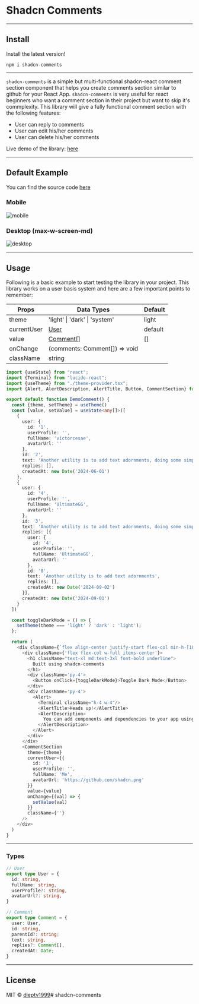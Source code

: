 # Shadcn Comments

---

## Install 

Install the latest version!

```shell
npm i shadcn-comments
```
--- 

`shadcn-comments` is a simple but multi-functional shadcn-react comment section component that helps you create 
comments section similar to github for your React App. `shadcn-comments` is very useful for react beginners 
who want a comment section in their project but want to skip it's commplexity. 
This library will give a fully functional comment section with the 
following features:

- User can reply to comments
- User can edit his/her comments
- User can delete his/her comments

Live demo of the library: [here](https://tecklens.github.io/shadcn-comments/)

---

## Default Example

You can find the source code [here](#)
### Mobile 
![mobile](/public/mobile.png)
### Desktop (max-w-screen-md)
![desktop](/public/desktop.png)

---

## Usage

Following is a basic example to start testing the library in your project. This library works on a user basis system and here are a few important points to remember:

| Props       | Data Types                    | Default |
|-------------|-------------------------------|---------|
| theme       | 'light' \| 'dark' \| 'system' | light   |
| currentUser | [User](#types)                | default |
| value       | [Comment\[\]](#types)         | []      |
| onChange    | (comments: Comment[]) => void |         |
| className   | string                        |         |

```typescript
import {useState} from "react";
import {Terminal} from "lucide-react";
import {useTheme} from "./theme-provider.tsx";
import {Alert, AlertDescription, AlertTitle, Button, CommentSection} from 'shadcn-comments'

export default function DemoComment() {
  const {theme, setTheme} = useTheme()
  const [value, setValue] = useState<any[]>([
    {
      user: {
        id: '1',
        userProfile: '',
        fullName: 'victorcesae',
        avatarUrl: ''
      },
      id: '2',
      text: 'Another utility is to add text adornments, doing some simple typechecking so if a string is passed you can style a background, else render the react node.',
      replies: [],
      createdAt: new Date('2024-06-01')
    },
    {
      user: {
        id: '4',
        userProfile: '',
        fullName: 'UltimateGG',
        avatarUrl: ''
      },
      id: '3',
      text: 'Another utility is to add text adornments, doing some simple typechecking so if a string is passed you can style a background, else render the react node.',
      replies: [{
        user: {
          id: '4',
          userProfile: '',
          fullName: 'UltimateGG',
          avatarUrl: ''
        },
        id: '8',
        text: 'Another utility is to add text adornments',
        replies: [],
        createdAt: new Date('2024-09-02')
      }],
      createdAt: new Date('2024-09-01')
    }
  ])

  const toggleDarkMode = () => {
    setTheme(theme === 'light' ? 'dark' : 'light');
  };

  return (
    <div className={`flex align-center justify-start flex-col min-h-[100vh] p-3 md:p-4`}>
      <div className={'flex flex-col w-full items-center'}>
        <h1 className="text-xl md:text-3xl font-bold underline">
          Built using shadcn-comments
        </h1>
        <div className='py-4'>
          <Button onClick={toggleDarkMode}>Toggle Dark Mode</Button>
        </div>
        <div className='py-4'>
          <Alert>
            <Terminal className="h-4 w-4"/>
            <AlertTitle>Heads up!</AlertTitle>
            <AlertDescription>
              You can add components and dependencies to your app using the cli.
            </AlertDescription>
          </Alert>
        </div>
      </div>
      <CommentSection
        theme={theme}
        currentUser={{
          id: '1',
          userProfile: '',
          fullName: 'Me',
          avatarUrl: 'https://github.com/shadcn.png'
        }}
        value={value}
        onChange={(val) => {
          setValue(val)
        }}
        className={''}
      />
    </div>
  )
}
```
---

### Types

```typescript
// User
export type User = {
  id: string,
  fullName: string,
  userProfile?: string,
  avatarUrl?: string,
}
```

```typescript
// Comment
export type Comment = {
  user: User,
  id: string,
  parentId?: string;
  text: string,
  replies?: Comment[],
  createdAt: Date;
}
```

--- 

## License

MIT © [dieptv1999](https://github.com/dieptv1999)# shadcn-comments
